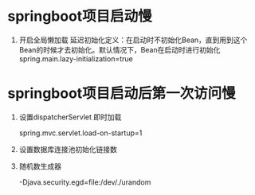 # springboot项目启动慢
1. 开启全局懒加载 延迟初始化定义：在启动时不初始化Bean，直到用到这个Bean的时候才去初始化。默认情况下，Bean在启动时进行初始化
spring.main.lazy-initialization=true

# springboot项目启动后第一次访问慢

1. 设置dispatcherServlet 即时加载

   spring.mvc.servlet.load-on-startup=1
2. 设置数据库连接池初始化链接数
3. 随机数生成器

    -Djava.security.egd=file:/dev/./urandom